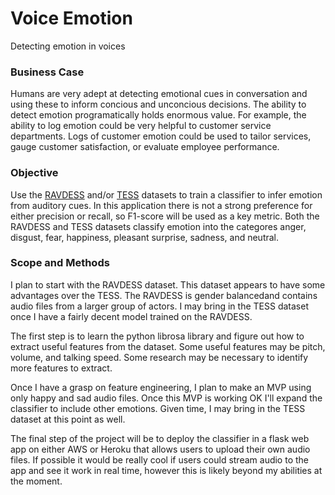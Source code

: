 # Voice Emotion
Detecting emotion in voices

### Business Case

Humans are very adept at detecting emotional cues in conversation and using these to inform concious
and unconcious decisions. The ability to detect emotion programatically holds enormous value. For example,
the ability to log emotion could be very helpful to customer service departments. Logs of customer emotion
could be used to tailor services, gauge customer satisfaction, or evaluate employee performance.

### Objective

Use the [RAVDESS](https://smartlaboratory.org/ravdess) and/or [TESS](https://tspace.library.utoronto.ca/handle/1807/24487)
datasets to train a classifier to infer emotion from auditory cues. In this application there is not a strong preference
for either precision or recall, so F1-score will be used as a key metric. Both the RAVDESS and TESS datasets classify
emotion into the categores anger, disgust, fear, happiness, pleasant surprise, sadness, and neutral.

### Scope and Methods

I plan to start with the RAVDESS dataset. This dataset appears to have some advantages over the TESS. The RAVDESS is 
gender balancedand contains audio files from a larger group of actors. I may bring in the TESS dataset once I have a fairly
decent model trained on the RAVDESS.

The first step is to learn the python librosa library and figure out how to extract useful features from the dataset. Some
useful features may be pitch, volume, and talking speed. Some research may be necessary to identify more features to extract.

Once I have a grasp on feature engineering, I plan to make an MVP using only happy and sad audio files. Once this MVP
is working OK I'll expand the classifier to include other emotions. Given time, I may bring in the TESS dataset at this point
as well.

The final step of the project will be to deploy the classifier in a flask web app on either AWS or Heroku that allows users
to upload their own audio files. If possible it would be really cool if users could stream audio to the app and see it
work in real time, however this is likely beyond my abilities at the moment.
